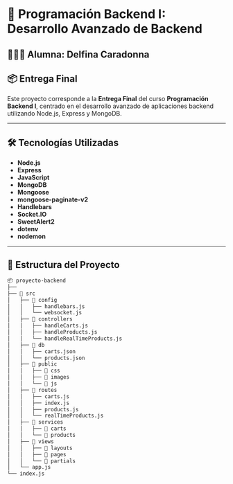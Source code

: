 # 🧠 Programación Backend I: Desarrollo Avanzado de Backend

## 👩🏼‍💻 Alumna: Delfina Caradonna

## 📦 Entrega Final

Este proyecto corresponde a la **Entrega Final** del curso **Programación Backend I**, centrado en el desarrollo avanzado de aplicaciones backend utilizando Node.js, Express y MongoDB.

---

## 🛠️ Tecnologías Utilizadas

- **Node.js**
- **Express**
- **JavaScript**
- **MongoDB** 
- **Mongoose** 
- **mongoose-paginate-v2** 
- **Handlebars** 
- **Socket.IO** 
- **SweetAlert2** 
- **dotenv**
- **nodemon**

---

## 📁 Estructura del Proyecto

```bash
📦 proyecto-backend
├── 
├── 📂 src
│   ├── 📂 config
│   │   ├── handlebars.js
│   │   └── websocket.js
│   ├── 📂 controllers
│   │   ├── handleCarts.js
│   │   ├── handleProducts.js
│   │   └── handleRealTimeProducts.js
│   ├── 📂 db
│   │   ├── carts.json
│   │   └── products.json
│   ├── 📂 public
│   │   ├── 📂 css
│   │   ├── 📂 images
│   │   └── 📂 js
│   ├── 📂 routes
│   │   ├── carts.js
│   │   ├── index.js
│   │   ├── products.js
│   │   └── realTimeProducts.js
│   ├── 📂 services
│   │   ├── 📂 carts
│   │   └── 📂 products
│   ├── 📂 views
│   │   ├── 📂 layouts
│   │   ├── 📂 pages
│   │   └── 📂 partials
│   └── app.js
└── index.js
```
